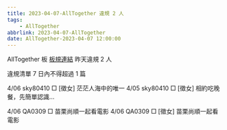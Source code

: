 ```yaml
---
title: 2023-04-07-AllTogether 違規 2 人
tags:
    - AllTogether
abbrlink: 2023-04-07-AllTogether
date: AllTogether-2023-04-07 12:00:00
---
```

AllTogether 板 [板規連結](https://www.ptt.cc/bbs/AllTogether/M.1643211430.A.5FB.html)
昨天違規 2 人
<!-- more -->

違規清單
7 日內不得超過 1 篇

4/06 sky80410 □ [徵女] 茫茫人海中的唯一
4/05 sky80410 □ [徵女] 相約吃晚餐，先簡單認識…

4/06 QA0309 □ 苗栗尚順一起看電影
4/06 QA0309 □ [徵女] 苗栗尚順一起看電影